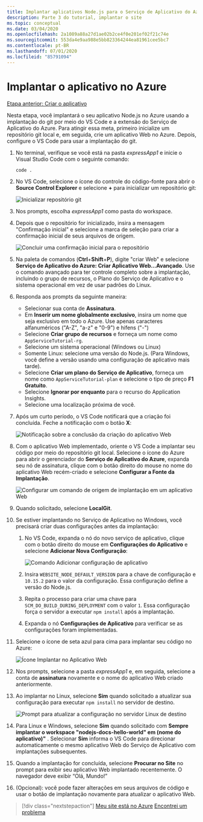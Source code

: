 ```yaml
---
title: Implantar aplicativos Node.js para o Serviço de Aplicativo do Azure do Visual Studio Code
description: Parte 3 do tutorial, implantar o site
ms.topic: conceptual
ms.date: 03/04/2020
ms.openlocfilehash: 2a1089a88a27d1ae02b2ce4f0e201ef02f21c74e
ms.sourcegitcommit: 553da4e9aa988e5bb823364244ea81961cee5bc7
ms.contentlocale: pt-BR
ms.lasthandoff: 07/01/2020
ms.locfileid: "85791094"
---
```

# <a name="deploy-the-app-to-azure"></a>Implantar o aplicativo no Azure

[Etapa anterior: Criar o aplicativo](tutorial-vscode-azure-app-service-node-02.md)

Nesta etapa, você implantará o seu aplicativo Node.js no Azure usando a implantação do git por meio do VS Code e a extensão do Serviço de Aplicativo do Azure. Para atingir essa meta, primeiro inicialize um repositório git local e, em seguida, crie um aplicativo Web no Azure. Depois, configure o VS Code para usar a implantação do git.

1. No terminal, verifique se você está na pasta *expressApp1* e inicie o Visual Studio Code com o seguinte comando:

    ```bash
    code .
    ```

1. No VS Code, selecione o ícone do controle do código-fonte para abrir o **Source Control Explorer** e selecione **+** para inicializar um repositório git:

    ![Inicializar repositório git](media/deploy-azure/git-init.png)

1. Nos prompts, escolha *expressApp1* como pasta do workspace.

1. Depois que o repositório for inicializado, insira a mensagem "Confirmação inicial" e selecione a marca de seleção para criar a confirmação inicial de seus arquivos de origem.

    ![Concluir uma confirmação inicial para o repositório](media/deploy-azure/initial-commit.png)

1. Na paleta de comandos (**Ctrl**+**Shift**+**P**), digite "criar Web" e selecione **Serviço de Aplicativo do Azure: Criar Aplicativo Web...Avançado**. Use o comando avançado para ter controle completo sobre a implantação, incluindo o grupo de recursos, o Plano do Serviço de Aplicativo e o sistema operacional em vez de usar padrões do Linux.

1. Responda aos prompts da seguinte maneira:

    - Selecionar sua conta de **Assinatura**.
    - Em **Inserir um nome globalmente exclusivo**, insira um nome que seja exclusivo em todo o Azure. Use apenas caracteres alfanuméricos ("A-Z", "a-z" e "0-9") e hifens ("-")
    - Selecione **Criar grupo de recursos** e forneça um nome como `AppServiceTutorial-rg`.
    - Selecione um sistema operacional (Windows ou Linux)
    - Somente Linux: selecione uma versão do Node.js. (Para Windows, você define a versão usando uma configuração de aplicativo mais tarde).
    - Selecione **Criar um plano do Serviço de Aplicativo**, forneça um nome como `AppServiceTutorial-plan` e selecione o tipo de preço **F1 Gratuito**.
    - Selecione **Ignorar por enquanto** para o recurso do Application Insights.
    - Selecione uma localização próxima de você.

1. Após um curto período, o VS Code notificará que a criação foi concluída. Feche a notificação com o botão **X**:

    ![Notificação sobre a conclusão da criação do aplicativo Web](media/deploy-azure/creation-complete.png)

1. Com o aplicativo Web implementado, oriente o VS Code a implantar seu código por meio do repositório git local. Selecione o ícone do Azure para abrir o gerenciador do **Serviço de Aplicativo do Azure**, expanda seu nó de assinatura, clique com o botão direito do mouse no nome do aplicativo Web recém-criado e selecione **Configurar a Fonte da Implantação**.

    ![Configurar um comando de origem de implantação em um aplicativo Web](media/deploy-azure/configure-deployment-source.png)

1. Quando solicitado, selecione **LocalGit**.

1. Se estiver implantando no Serviço de Aplicativo no Windows, você precisará criar duas configurações antes da implantação:

    1. No VS Code, expanda o nó do novo serviço de aplicativo, clique com o botão direito do mouse em **Configurações do Aplicativo** e selecione **Adicionar Nova Configuração**:

        ![Comando Adicionar configuração de aplicativo](media/deploy-azure/add-setting.png)

    1. Insira `WEBSITE_NODE_DEFAULT_VERSION` para a chave de configuração e `10.15.2` para o valor da configuração. Essa configuração define a versão do Node.js.
    1. Repita o processo para criar uma chave para `SCM_DO_BUILD_DURING_DEPLOYMENT` com o valor `1`. Essa configuração força o servidor a executar `npm install` após a implantação.
    1. Expanda o nó **Configurações de Aplicativo** para verificar se as configurações foram implementadas.

1. Selecione o ícone de seta azul para cima para implantar seu código no Azure:

    ![Ícone Implantar no Aplicativo Web](media/deploy-azure/deploy.png)

1. Nos prompts, selecione a pasta *expressApp1* e, em seguida, selecione a conta de **assinatura** novamente e o nome do aplicativo Web criado anteriormente.

1. Ao implantar no Linux, selecione **Sim** quando solicitado a atualizar sua configuração para executar `npm install` no servidor de destino.

    ![Prompt para atualizar a configuração no servidor Linux de destino](media/deploy-azure/server-build.png)

1. Para Linux e Windows, selecione **Sim** quando solicitado com **Sempre implantar o workspace "nodejs-docs-hello-world" em (nome do aplicativo)"** . Selecionar **Sim** informa o VS Code para direcionar automaticamente o mesmo aplicativo Web do Serviço de Aplicativo com implantações subsequentes.

1. Quando a implantação for concluída, selecione **Procurar no Site** no prompt para exibir seu aplicativo Web implantado recentemente. O navegador deve exibir “Olá, Mundo!”

1. (Opcional): você pode fazer alterações em seus arquivos de código e usar o botão de implantação novamente para atualizar o aplicativo Web.

> [!div class="nextstepaction"]
> [Meu site está no Azure](tutorial-vscode-azure-app-service-node-04.md) [Encontrei um problema](https://www.research.net/r/PWZWZ52?tutorial=node-deployment-azureappservice&step=deploy-app)
